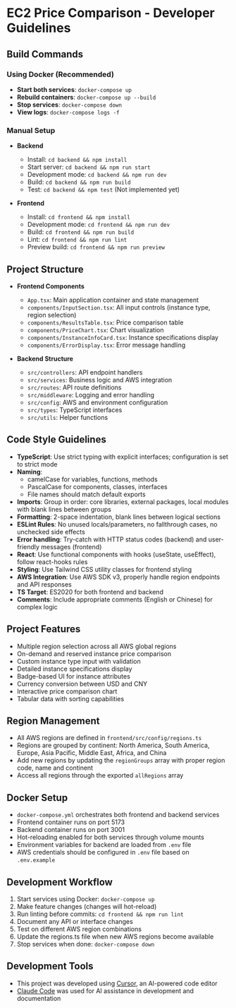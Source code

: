 # EC2 Price Comparison - Developer Guidelines

## Build Commands

### Using Docker (Recommended)
- **Start both services**: `docker-compose up`
- **Rebuild containers**: `docker-compose up --build`
- **Stop services**: `docker-compose down`
- **View logs**: `docker-compose logs -f`

### Manual Setup
- **Backend**
  - Install: `cd backend && npm install`
  - Start server: `cd backend && npm run start`
  - Development mode: `cd backend && npm run dev`
  - Build: `cd backend && npm run build`
  - Test: `cd backend && npm test` (Not implemented yet)

- **Frontend**
  - Install: `cd frontend && npm install`
  - Development mode: `cd frontend && npm run dev`
  - Build: `cd frontend && npm run build`
  - Lint: `cd frontend && npm run lint`
  - Preview build: `cd frontend && npm run preview`

## Project Structure
- **Frontend Components**
  - `App.tsx`: Main application container and state management
  - `components/InputSection.tsx`: All input controls (instance type, region selection)
  - `components/ResultsTable.tsx`: Price comparison table
  - `components/PriceChart.tsx`: Chart visualization 
  - `components/InstanceInfoCard.tsx`: Instance specifications display
  - `components/ErrorDisplay.tsx`: Error message handling

- **Backend Structure**
  - `src/controllers`: API endpoint handlers
  - `src/services`: Business logic and AWS integration
  - `src/routes`: API route definitions
  - `src/middleware`: Logging and error handling
  - `src/config`: AWS and environment configuration
  - `src/types`: TypeScript interfaces
  - `src/utils`: Helper functions

## Code Style Guidelines
- **TypeScript**: Use strict typing with explicit interfaces; configuration is set to strict mode
- **Naming**:
  - camelCase for variables, functions, methods
  - PascalCase for components, classes, interfaces
  - File names should match default exports
- **Imports**: Group in order: core libraries, external packages, local modules with blank lines between groups
- **Formatting**: 2-space indentation, blank lines between logical sections
- **ESLint Rules**: No unused locals/parameters, no fallthrough cases, no unchecked side effects
- **Error handling**: Try-catch with HTTP status codes (backend) and user-friendly messages (frontend)
- **React**: Use functional components with hooks (useState, useEffect), follow react-hooks rules
- **Styling**: Use Tailwind CSS utility classes for frontend styling
- **AWS Integration**: Use AWS SDK v3, properly handle region endpoints and API responses
- **TS Target**: ES2020 for both frontend and backend
- **Comments**: Include appropriate comments (English or Chinese) for complex logic

## Project Features
- Multiple region selection across all AWS global regions
- On-demand and reserved instance price comparison
- Custom instance type input with validation
- Detailed instance specifications display
- Badge-based UI for instance attributes
- Currency conversion between USD and CNY
- Interactive price comparison chart
- Tabular data with sorting capabilities

## Region Management
- All AWS regions are defined in `frontend/src/config/regions.ts`
- Regions are grouped by continent: North America, South America, Europe, Asia Pacific, Middle East, Africa, and China
- Add new regions by updating the `regionGroups` array with proper region code, name and continent
- Access all regions through the exported `allRegions` array

## Docker Setup
- `docker-compose.yml` orchestrates both frontend and backend services
- Frontend container runs on port 5173
- Backend container runs on port 3001
- Hot-reloading enabled for both services through volume mounts
- Environment variables for backend are loaded from `.env` file
- AWS credentials should be configured in `.env` file based on `.env.example`

## Development Workflow
1. Start services using Docker: `docker-compose up`
2. Make feature changes (changes will hot-reload)
3. Run linting before commits: `cd frontend && npm run lint`
4. Document any API or interface changes
5. Test on different AWS region combinations
6. Update the regions.ts file when new AWS regions become available
7. Stop services when done: `docker-compose down`

## Development Tools
- This project was developed using [Cursor](https://cursor.sh/), an AI-powered code editor
- [Claude Code](https://claude.ai/code) was used for AI assistance in development and documentation
